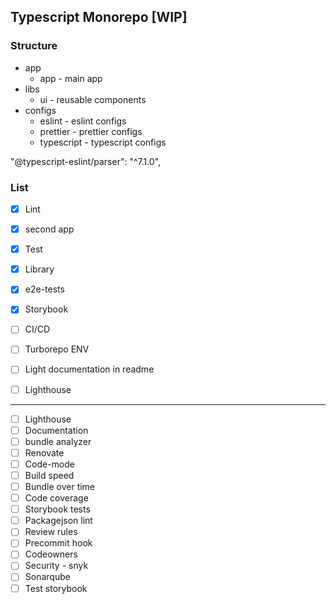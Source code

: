 ## Typescript Monorepo [WIP]

### Structure

- app
  - app - main app
- libs
  - ui - reusable components
- configs
  - eslint - eslint configs
  - prettier - prettier configs
  - typescript - typescript configs

"@typescript-eslint/parser": "^7.1.0",

### List

- [x] Lint
- [x] second app
- [x] Test
- [x] Library
- [x] e2e-tests
- [x] Storybook
- [ ] CI/CD
- [ ] Turborepo ENV
- [ ] Light documentation in readme
- [ ] Lighthouse




----
- [ ] Lighthouse
- [ ] Documentation
- [ ] bundle analyzer
- [ ] Renovate
- [ ] Code-mode
- [ ] Build speed
- [ ] Bundle over time
- [ ] Code coverage
- [ ] Storybook tests
- [ ] Packagejson lint
- [ ] Review rules
- [ ] Precommit hook
- [ ] Codeowners
- [ ] Security - snyk
- [ ] Sonarqube
- [ ] Test storybook
